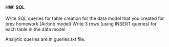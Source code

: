 #### HW: SQL

Write SQL queries for table creation for the data model that you created for prev homework (Airbnb model)
Write 3 rows (using INSERT queries) for each table in the data model

Analytic queries are in gueries.txt file.